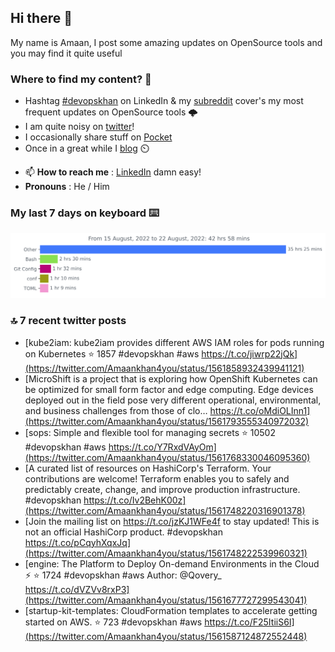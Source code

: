 <!--- [![Hits](https://hits.seeyoufarm.com/api/count/incr/badge.svg?url=https%3A%2F%2Fgithub.com%2Fakhan4u%2Fhit-counter&count_bg=%2379C83D&title_bg=%23555555&icon=&icon_color=%23E7E7E7&title=visits&edge_flat=false)](https://hits.seeyoufarm.com) --->

## Hi there 👋

My name is Amaan, I post some amazing updates on OpenSource tools and you may find it quite useful

### Where to find my content? 🤔

* Hashtag [#devopskhan](https://www.linkedin.com/feed/hashtag/devopskhan/) on LinkedIn & my [subreddit](https://www.reddit.com/r/devopskhan/) cover's my most frequent updates on OpenSource tools 🌩️
* I am quite noisy on [twitter](https://twitter.com/Amaankhan4you)!
* I occasionally share stuff on [Pocket](https://getpocket.com/@ej6g8d1dp2829A16a9Tf5d4T6bAMp3d8791rejDe86yem3bm4e14ex4fT4dluk29)
* Once in a great while I [blog](https://linuxparrot.com/) ⏲️


- 📫 **How to reach me** : [LinkedIn](https://www.linkedin.com/in/amaan-khan-linux-ninja) damn easy!
- **Pronouns** : He / Him

### My last 7 days on keyboard ⌨️

<img src="https://github.com/akhan4u/akhan4u/blob/main/images/stat.svg" alt="Amaan's Wakatime Activity!"/>

### 🔝 7 recent twitter posts
<!-- DEVDOJO:START -->
- [kube2iam: kube2iam  provides different AWS IAM roles for pods running on Kubernetes
⭐️ 1857
#devopskhan #aws
https://t.co/jiwrp22jQk](https://twitter.com/Amaankhan4you/status/1561858932439941121)
- [MicroShift is a project that is exploring how OpenShift Kubernetes can be optimized for small form factor and edge computing. Edge devices deployed out in the field pose very different operational, environmental, and business challenges from those of clo… https://t.co/oMdiOLInn1](https://twitter.com/Amaankhan4you/status/1561793555340972032)
- [sops: Simple and flexible tool for managing secrets
⭐️ 10502
#devopskhan #aws
https://t.co/Y7RxdVAyOm](https://twitter.com/Amaankhan4you/status/1561768330046095360)
- [A curated list of resources on HashiCorp&#39;s Terraform. Your contributions are welcome! Terraform enables you to safely and predictably create, change, and improve production infrastructure. #devopskhan https://t.co/Iv2BehK00z](https://twitter.com/Amaankhan4you/status/1561748220316901378)
- [Join the mailing list on https://t.co/jzKJ1WFe4f to stay updated! This is not an official HashiCorp product. #devopskhan https://t.co/pCqyhXqxJq](https://twitter.com/Amaankhan4you/status/1561748222539960321)
- [engine: The Platform to Deploy On-demand Environments in the Cloud ⚡️
⭐️ 1724
#devopskhan #aws
Author: @Qovery_
https://t.co/dVZVv8rxP3](https://twitter.com/Amaankhan4you/status/1561677727299543041)
- [startup-kit-templates: CloudFormation templates to accelerate getting started on AWS.
⭐️ 723
#devopskhan #aws
https://t.co/F25ItiiS6I](https://twitter.com/Amaankhan4you/status/1561587124872552448)
<!-- DEVDOJO:END -->

<!-- ![Amaan's GitHub stats](https://github-readme-stats.vercel.app/api?username=akhan4u&count_private=true&show_icons=true&hide=contribs) -->
